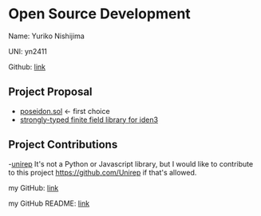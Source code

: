 # Open Source Development

Name: Yuriko Nishijima

UNI: yn2411

Github: [link](https://github.com/yuriko617)


## Project Proposal
- [poseidon.sol](projects/poseidon-sol.md) <- first choice
- [strongly-typed finite field library for iden3](projects/strongly-typed-finite-field.md)


## Project Contributions
-[unirep](projects/unirep.md)
It's not a Python or Javascript library, but I would like to contribute to this project https://github.com/Unirep if that's allowed.


my GitHub: [link](https://github.com/yuriko627)

my GitHub README: [link](https://github.com/yuriko627/yuriko627.github.io/blob/main/README.md)